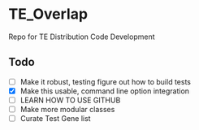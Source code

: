 # TE_Overlap
Repo for TE Distribution Code Development

## Todo
- [ ] Make it robust, testing figure out how to build tests
- [x] Make this usable, command line option integration
- [ ] LEARN HOW TO USE GITHUB
- [ ] Make more modular classes
- [ ] Curate Test Gene list 
